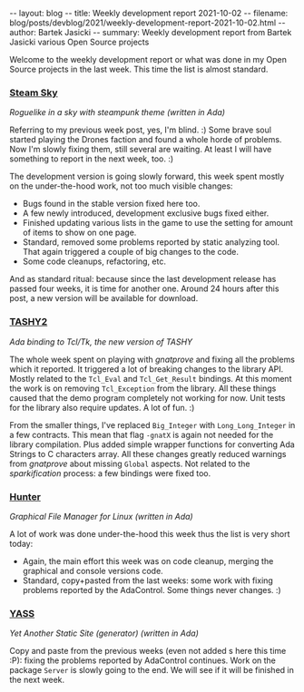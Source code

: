 -- layout: blog
-- title: Weekly development report 2021-10-02
-- filename: blog/posts/devblog/2021/weekly-development-report-2021-10-02.html
-- author: Bartek Jasicki
-- summary: Weekly development report from Bartek Jasicki various Open Source projects

Welcome to the weekly development report or what was done in my Open Source
projects in the last week. This time the list is almost standard.

### [Steam Sky](https://www.laeran.pl/repositories/steamsky)

*Roguelike in a sky with steampunk theme (written in Ada)*

Referring to my previous week post, yes, I'm blind. :) Some brave soul started
playing the Drones faction and found a whole horde of problems. Now I'm slowly
fixing them, still several are waiting. At least I will have something to
report in the next week, too. :)

The development version is going slowly forward, this week spent mostly on the
under-the-hood work, not too much visible changes:

* Bugs found in the stable version fixed here too.
* A few newly introduced, development exclusive bugs fixed either.
* Finished updating various lists in the game to use the setting for amount of
  items to show on one page.
* Standard, removed some problems reported by static analyzing tool. That
  again triggered a couple of big changes to the code.
* Some code cleanups, refactoring, etc.

And as standard ritual: because since the last development release has passed
four weeks, it is time for another one. Around 24 hours after this post, a new
version will be available for download.

### [TASHY2](https://www.laeran.pl/repositories/tashy2)

*Ada binding to Tcl/Tk, the new version of TASHY*

The whole week spent on playing with *gnatprove* and fixing all the problems
which it reported. It triggered a lot of breaking changes to the library API.
Mostly related to the `Tcl_Eval` and `Tcl_Get_Result` bindings. At this moment
the work is on removing `Tcl_Exception` from the library. All these things
caused that the demo program completely not working for now. Unit tests for the
library also require updates. A lot of fun. :)

From the smaller things, I've replaced `Big_Integer` with `Long_Long_Integer`
in a few contracts. This mean that flag `-gnatX` is again not needed for the
library compilation. Plus added simple wrapper functions for converting Ada
Strings to C characters array. All these changes greatly reduced warnings from
*gnatprove* about missing `Global` aspects. Not related to the *sparkification*
process: a few bindings were fixed too.

### [Hunter](https://www.laeran.pl/repositories/hunter)

*Graphical File Manager for Linux (written in Ada)*

A lot of work was done under-the-hood this week thus the list is very short
today:

* Again, the main effort this week was on code cleanup, merging the graphical
  and console versions code.
* Standard, copy+pasted from the last weeks: some work with fixing problems
  reported by the AdaControl. Some things never changes. :)

### [YASS](https://www.laeran.pl/repositories/yass)

*Yet Another Static Site (generator) (written in Ada)*

Copy and paste from the previous weeks (even not added s here this time :P):
fixing the problems reported by AdaControl continues. Work on the package
`Server` is slowly going to the end. We will see if it will be finished in the
next week.
